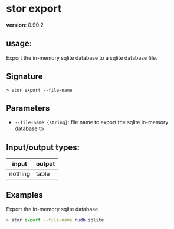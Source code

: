 # stor export

**version**: 0.90.2

## **usage**:

Export the in-memory sqlite database to a sqlite database file.

## Signature

`> stor export --file-name`

## Parameters

- `--file-name {string}`: file name to export the sqlite in-memory database to

## Input/output types:

| input   | output |
| ------- | ------ |
| nothing | table  |

## Examples

Export the in-memory sqlite database

```bash
> stor export --file-name nudb.sqlite
```
